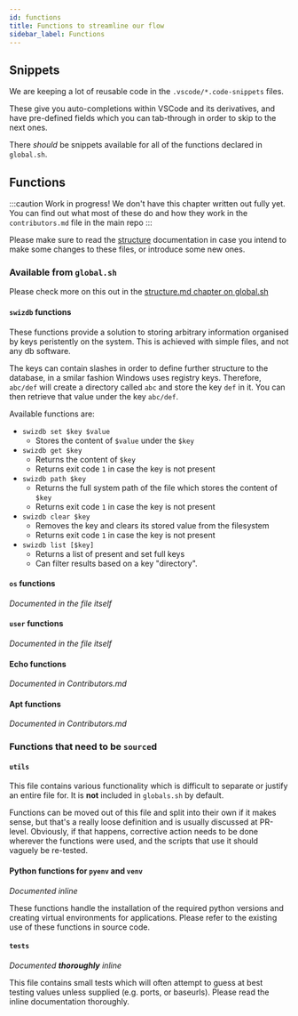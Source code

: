 ```yaml
---
id: functions
title: Functions to streamline our flow
sidebar_label: Functions
---
```


## Snippets
We are keeping a lot of reusable code in the `.vscode/*.code-snippets` files.

These give you auto-completions within VSCode and its derivatives, and have pre-defined fields which you can tab-through in order to skip to the next ones.

There _should_ be snippets available for all of the functions declared in `global.sh`.
## Functions

:::caution Work in progress!
We don't have this chapter written out fully yet. You can find out what most of these do and how they work in the `contributors.md` file in the main repo
:::

Please make sure to read the [structure](structure.md) documentation in case you intend to make some changes to these files, or introduce some new ones.

### Available from `global.sh`

Please check more on this out in the  [structure.md chapter on global.sh](/dev/structure#globals.sh)

#### `swizdb` functions

These functions provide a solution to storing arbitrary information organised by keys peristently on the system. This is achieved with simple files, and not any db software.

The keys can contain slashes in order to define further structure to the database, in a smilar fashion Windows uses registry keys. Therefore, `abc/def` will create a directory called `abc` and store the key `def` in it. You can then retrieve that value under the key `abc/def`.

Available functions are:
- `swizdb set $key $value`
    - Stores the content of `$value` under the `$key`
- `swizdb get $key`
    - Returns the content of `$key`
    - Returns exit code `1` in case the key is not present
- `swizdb path $key`
    - Returns the full system path of the file which stores the content of `$key`
    - Returns exit code `1` in case the key is not present
- `swizdb clear $key`
    - Removes the key and clears its stored value from the filesystem
    - Returns exit code `1` in case the key is not present
- `swizdb list [$key]`
    - Returns a list of present and set full keys 
    - Can filter results based on a key "directory".

#### `os` functions
_Documented in the file itself_

#### `user` functions
_Documented in the file itself_


#### Echo functions
_Documented in Contributors.md_


#### Apt functions
_Documented in Contributors.md_

### Functions that need to be `source`d

#### `utils`
This file contains various functionality which is difficult to separate or justify an entire file for. It is **not** included in `globals.sh` by default.

Functions can be moved out of this file and split into their own if it makes sense, but that's a really loose definition and is usually discussed at PR-level. Obviously, if that happens, corrective action needs to be done wherever the functions were used, and the scripts that use it should vaguely be re-tested.

#### Python functions for `pyenv` and `venv`
_Documented inline_

These functions handle the installation of the required python versions and creating virtual environments for applications. Please refer to the existing use of these functions in source code.

#### `tests`
_Documented **thoroughly** inline_

This file contains small tests which will often attempt to guess at best testing values unless supplied (e.g. ports, or baseurls). Please read the inline documentation thoroughly.
